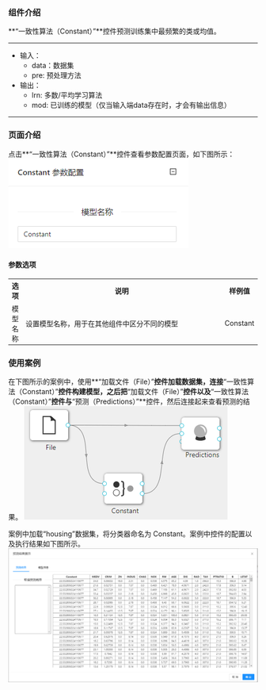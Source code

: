 ### 组件介绍
**“一致性算法（Constant）”**控件预测训练集中最频繁的类或均值。

<hr/>

- 输入：
  - data：数据集
  - pre: 预处理方法
- 输出：
  - lrn: 多数/平均学习算法
  - mod: 已训练的模型（仅当输入端data存在时，才会有输出信息）
<hr/>


### 页面介绍
点击**“一致性算法（Constant）”**控件查看参数配置页面，如下图所示：  
![param](/img/aistudio/model/constant/param.png)

#### 参数选项
<table>
  <tr>
    <th>选项</th>
    <th width="650">说明</th>
    <th>样例值</th>
  </tr>
  <tr>
      <td>模型名称</td> 
      <td>
      设置模型名称，用于在其他组件中区分不同的模型
      </td> 
      <td>Constant</td>
  </tr>
</table>

### 使用案例
在下图所示的案例中，使用**“加载文件（File）”**控件加载数据集，连接**“一致性算法（Constant）”**控件构建模型，之后把**“加载文件（File）”**控件以及**“一致性算法（Constant）”**控件与**“预测（Predictions）”**控件，然后连接起来查看预测的结果。
![workflow](/img/aistudio/model/constant/workflow.png)

案例中加载“housing”数据集，将分类器命名为 Constant。案例中控件的配置以及执行结果如下图所示。
![workflow-result](/img/aistudio/model/constant/workflow-result.png)
